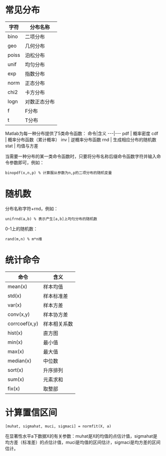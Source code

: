 # 常见分布

字符 | 分布名称
----|--------
bino | 二项分布
geo | 几何分布
poiss | 泊松分布
unif | 均匀分布
exp | 指数分布
norm | 正态分布
chi2 | 卡方分布
logn | 对数正态分布
f | F分布
t | T分布

Matlab为每一种分布提供了5类命令函数：
命令|含义
---|---
pdf | 概率密度
cdf | 概率分布函数（累计概率）
inv | 逆概率分布函数
rnd | 生成相应分布的随机数
stat | 均值与方差

当需要一种分布的某一类命令函数时，只要将分布名称后缀命令函数字符并输入命令参数即可，例如：
```
binopdf(x,n,p) % 计算服从参数为n,p的二项分布的随机变量
```

# 随机数
分布名称字符+rnd，例如：
```
unifrnd(a,b) % 表示产生[a,b]上均匀分布的随机数
```
0-1上的随机数：
```
rand(m,n) % m*n维
```

# 统计命令
命令|含义
---|---
mean(x) | 样本均值
std(x) | 样本标准差
var(x) | 样本方差
conv(x,y) | 样本协方差
corrcoef(x,y) | 样本相关系数
hist(x) | 直方图
min(x) | 最小值
max(x) | 最大值
median(x) | 中位数
sort(x) | 升序排列
sum(x) | 元素求和
fix(x) | 取整部

# 计算置信区间
```
[muhat, sigmahat, muci, sigmaci] = normfit(X, a)
```
在显著性水平a下数据X的有关参数：muhat是X的均值的点估计值，sigmahat是均方差（标准差）的点估计值，muci是均值的区间估计，sigmaci是均方差的区间估计。
